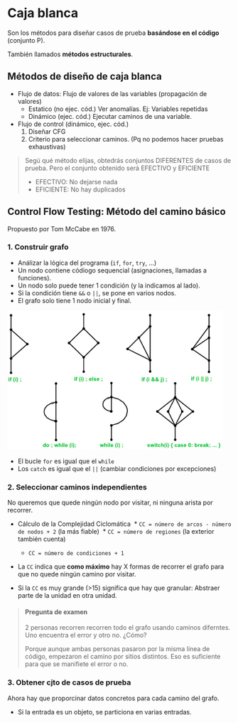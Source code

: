 # Caja blanca

Son los métodos para diseñar casos de prueba **basándose en el código** (conjunto P).

También llamados **métodos estructurales**.

## Métodos de diseño de caja blanca
* Flujo de datos: Flujo de valores de las variables (propagación de valores)
  * Estatico (no ejec. cód.) Ver anomalías. Ej: Variables repetidas
  * Dinámico (ejec. cód.) Ejecutar caminos de una variable.
* Flujo de control (dinámico, ejec. cód.)
  1. Diseñar CFG
  2. Criterio para seleccionar caminos. (Pq no podemos hacer pruebas exhaustivas)

> Segú qué método elijas, obtedrás conjuntos DIFERENTES de casos de prueba.
> Pero el conjunto obtenido será EFECTIVO y EFICIENTE
>
> * EFECTIVO: No dejarse nada
> * EFICIENTE: No hay duplicados

## Control Flow Testing: Método del camino básico

Propuesto por Tom McCabe en 1976.
 
### 1. Construir grafo
* Análizar la lógica del programa (`if`, `for`, `try`, ...)
* Un nodo contiene códiogo sequencial (asignaciones, llamadas a funciones).
* Un nodo solo puede tener 1 condición (y la indicamos al lado).
* Si la condición tiene `&&` o `||`, se pone en varios nodos.
* El grafo solo tiene 1 nodo inicial y final.

![logic](S02-CFT.png)

* El bucle `for` es igual que el `while`
* Los `catch` es igual que el `||` (cambiar condiciones por excepciones)

### 2. Seleccionar caminos independientes
No queremos que quede ningún nodo por visitar,
ni ninguna arista por recorrer.

* Cálculo de la Complejidad Ciclomática
  * `CC = número de arcos - número de nodos + 2` (la más fiable)
  * `CC = número de regiones` (la exterior también cuenta)
  * `CC = número de condiciones + 1`
  
* La `CC` indica que **como máximo** hay X formas de recorrer el grafo para que no quede ningún camino por visitar.
* Si la `CC` es muy grande (>15) significa que hay que granular: Abstraer parte de la unidad en otra unidad.

> #### Pregunta de examen
>
> 2 personas recorren recorren todo el grafo usando caminos diferntes. Uno encuentra el error y otro no. ¿Cómo?
>
> Porque aunque ambas personas pasaron por la misma línea de código, empezaron el camino por sitios distintos.
> Eso es suficiente para que se manifiete el error o no.

### 3. Obtener cjto de casos de prueba
Ahora hay que proporcinar datos concretos para cada camino del grafo.
* Si la entrada es un objeto, se particiona en varias entradas.
